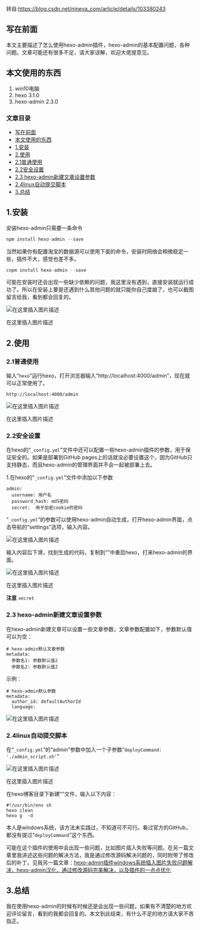 转自:https://blog.csdn.net/nineya_com/article/details/103380243 

## 写在前面

本文主要描述了怎么使用hexo-admin插件，hexo-admin的基本配置问题，各种问题。文章可能还有很多不足，请大家谅解，欢迎大佬提意见。

## 本文使用的东西

1. win10电脑
2. hexo 3.1.0
3. hexo-admin 2.3.0

### 文章目录

- [写在前面](http://localhost:4000/2020/04/29/hexo博客使用hexo-admin插件管理文章/#_0)
- [本文使用的东西](http://localhost:4000/2020/04/29/hexo博客使用hexo-admin插件管理文章/#_2)
- [1.安装](http://localhost:4000/2020/04/29/hexo博客使用hexo-admin插件管理文章/#1_8)
- [2.使用](http://localhost:4000/2020/04/29/hexo博客使用hexo-admin插件管理文章/#2_19)
- [2.1普通使用](http://localhost:4000/2020/04/29/hexo博客使用hexo-admin插件管理文章/#21_20)
- [2.2安全设置](http://localhost:4000/2020/04/29/hexo博客使用hexo-admin插件管理文章/#22_26)
- [2.3 hexo-admin新建文章设置参数](http://localhost:4000/2020/04/29/hexo博客使用hexo-admin插件管理文章/#23_hexoadmin_43)
- [2.4linux自动提交脚本](http://localhost:4000/2020/04/29/hexo博客使用hexo-admin插件管理文章/#24linux_61)
- [3.总结](http://localhost:4000/2020/04/29/hexo博客使用hexo-admin插件管理文章/#3_73)

## 1.安装

安装hexo-admin只需要一条命令

```c
npm install hexo-admin --save
```

当然如果你有配置淘宝的数据源可以使用下面的命令，安装时网络会稍微稳定一些，插件不大，感觉也差不多。

```c
cnpm install hexo-admin --save
```

可能在安装时还会出现一些缺少依赖的问题，我这里没有遇到，直接安装就运行成功了。所以在安装上要是还遇到什么其他问题的就只能你自己度娘了，也可以截图留言给我，看到都会回复的。

![在这里插入图片描述](https://pzy-images.oss-cn-hangzhou.aliyuncs.com/img/202206201650216.png)

在这里插入图片描述



## 2.使用

### 2.1普通使用

输入“`hexo`”运行hexo，打开浏览器输入“http://localhost:4000/admin”，现在就可以正常使用了。

```
http://localhost:4000/admin
```



![在这里插入图片描述](https://pzy-images.oss-cn-hangzhou.aliyuncs.com/img/202206201650216.png)

在这里插入图片描述



### 2.2安全设置

在hexo的“`_config.yml`”文件中还可以配置一些hexo-admin插件的参数，用于保证安全的。如果是部署到GitHub pages上的话就没必要设置这个，因为GitHub只支持静态，而且hexo-admin的管理界面并不会一起被部署上去。

1.在hexo的“`_config.yml`”文件中添加以下参数

```
admin:
  username: 用户名
  password_hash: md5密码
  secret:  用于加密cookie的密码
```

“`_config.yml`”的参数可以使用hexo-admin自动生成，打开hexo-admin界面，点击导航的“settings”选项，输入内容。

![在这里插入图片描述](https://pzy-images.oss-cn-hangzhou.aliyuncs.com/img/202206230928983.png)


输入内容后下滑，找到生成的代码，复制到“”中重启hexo，打来hexo-admin的界面。

![在这里插入图片描述](https://pzy-images.oss-cn-hangzhou.aliyuncs.com/img/202206201650216.png)

在这里插入图片描述


**注意**
`secret`



### 2.3 hexo-admin新建文章设置参数

在hexo-admin新建文章可以设置一些文章参数，文章参数配置如下，参数默认值可以为空：

```
# hexo-admin默认文章参数
metadata:
  参数名1: 参数默认值2
  参数名2: 参数默认值2
```

示例：

```
# hexo-admin默认参数
metadata:
  author_id: defaultAuthorId
  language:
```



![在这里插入图片描述](https://pzy-images.oss-cn-hangzhou.aliyuncs.com/img/202206230929350.png)



### 2.4linux自动提交脚本

在“`_config.yml`”的“admin”参数中加入一个子参数“`deployCommand: './admin_script.sh'`”

![在这里插入图片描述](https://pzy-images.oss-cn-hangzhou.aliyuncs.com/img/202206201650186.png)

在这里插入图片描述


在hexo博客目录下新建“”文件，输入以下内容：

```
#!/usr/bin/env sh
hexo clean
hexo g  -d
```

本人是windows系统，该方法未实践过，不知道可不可行。看过官方的GitHub，都没有提过“`deployCommand`”这个东西。

可能在这个插件的使用中会出现一些问题，比如图片插入失败等问题。在另一篇文章里我讲述这些问题的解决方法，我是通过修改源码解决问题的，同时附带了修改后的补丁。见我另一篇文章：[hexo-admin插件windows系统插入图片失败问题解决，hexo-admin汉化，通过修改源码完美解决，以及插件的一点点优化](https://blog.csdn.net/nineya_com/article/details/103384546)

## 3.总结

我在使用hexo-admin的时候有时候还是会出现一些问题，如果有不清楚的地方欢迎评论留言，看到的我都会回复的。本文到此结束，有什么不足的地方请大家不吝指正。